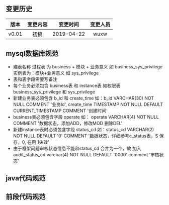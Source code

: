 ## 变更历史
版本|变更内容|变更时间|变更人员
:-: | :-: | :-: | :-:
v0.01|初稿|2019-04-22|wuxw

## mysql数据库规范
* 建表名称 过程表 为 business + 模块 + 业务意义 如 business_sys_privilege  实例表为：模块+业务意义 如 sys_privilege
* 表和表字段需要写备注
* 每个业务必须包含 business表 和 instance表 如权限表 business_sys_privilege 和 sys_privilege
* 新建业务表必须包含 b_id 和 create_time 如：b_id VARCHAR(30) NOT NULL COMMENT '业务Id',  create_time TIMESTAMP NOT NULL DEFAULT CURRENT_TIMESTAMP COMMENT '创建时间'
* business表必须包含字段 operate 如： operate VARCHAR(4) NOT NULL COMMENT '数据状态，添加ADD，修改MOD 删除DEL'
* 新建instance表时必须包含字段 status_cd 如：status_cd VARCHAR(2) NOT NULL DEFAULT '0' COMMENT '数据状态，详细参考c_status表，S 保存，0, 在用 1失效'
* 由于框架问题审核状态信息不能和status_cd 合并为一个，故 加入 audit_status_cd varchar(4) NOT NULL DEFAULT '0000' comment '审核状态'



## java代码规范


## 前段代码规范

